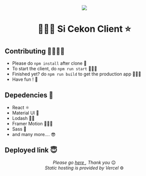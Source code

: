 <div align="center">
  <img src="https://i.imgur.com/tLp3L3c.png">
</div>

<h1 align="center">👨🏼‍⚕️ Si Cekon Client ⭐️</h1>

## Contributing 🤜🏼🤛🏼

  - Please do `npm install` after clone 👥
  - To start the client, do `npm run start` 🏃🏽‍♂️
  - Finished yet? do `npm run build` to get the production app 👷🏼‍♀️
  - Have fun ! 🤩

## Depedencies 🧐

  - React ⚛️
  - Material UI 👾
  - Lodash 👌🏽
  - Framer Motion 🚶🏼‍♂️
  - Sass 🎨
  - and many more.... 😎

## Deployed link 😇

<p align="center">
<em>
  Please go <a href="https://sicekon.now.sh"> here </a>, Thank you 
</em> 😉 <br />
 <em> Static hosting is provided by Vercel </em> ⚙️ 
</em></p>
